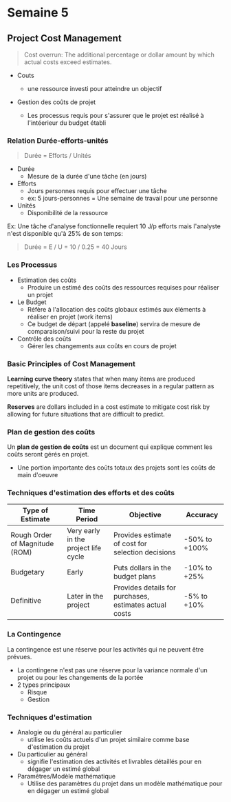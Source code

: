 # Semaine 5

## Project Cost Management

> Cost overrun: The additional percentage or dollar amount by which actual costs exceed estimates.

+ Couts
    + une ressource investi pour atteindre un objectif

+ Gestion des coûts de projet
    + Les processus requis pour s'assurer que le projet est réalisé à l'intéerieur du budget établi

### Relation Durée-efforts-unités

> Durée = Efforts / Unités

+ Durée
    + Mesure de la durée d'une tâche (en jours)
+ Efforts
    + Jours personnes requis pour effectuer une tâche
    + ex: 5 jours-personnes = Une semaine de travail pour une personne
+ Unités
    + Disponibilité de la ressource

Ex: Une tâche d'analyse fonctionnelle requiert 10 J/p efforts mais l'analyste n'est disponible qu'à 25% de son temps:
> Durée = E / U = 10 / 0.25 = 40 Jours

### Les Processus

+ Estimation des coûts
    + Produire un estimé des coûts des ressources requises pour réaliser un projet
+ Le Budget
    + Réfère à l'allocation des coûts globaux estimés aux éléments à réaliser en projet (work items)
    + Ce budget de départ (appelé **baseline**) servira de mesure de comparaison/suivi pour la reste du projet
+ Contrôle des coûts
    + Gérer les changements aux coûts en cours de projet

### Basic Principles of Cost Management

**Learning curve theory** states that when many items are produced repetitively, the unit cost of those items decreases in a regular pattern as more units are produced.

**Reserves** are dollars included in a cost estimate to mitigate cost risk by allowing for future situations that are difficult to predict.

### Plan de gestion des coûts 

Un **plan de gestion de coûts** est un document qui explique comment les coûts seront gérés en projet.

+ Une portion importante des coûts totaux des projets sont les coûts de main d'oeuvre

### Techniques d'estimation des efforts et des coûts

Type of Estimate | Time Period | Objective | Accuracy
---|---|---|---
Rough Order of Magnitude (ROM) | Very early in the project life cycle | Provides estimate of cost for selection decisions | -50% to +100%
Budgetary | Early | Puts dollars in the budget plans | -10% to +25%
Definitive | Later in the project | Provides details for purchases, estimates actual costs | -5% to +10%

### La Contingence

La contingence est une réserve pour les activités qui ne peuvent être prévues.
+ La contingene n'est pas une réserve pour la variance normale d'un projet ou pour les changements de la portée
+ 2 types principaux
    + Risque
    + Gestion

### Techniques d'estimation

+ Analogie ou du général au particulier
    + utilise les coûts actuels d'un projet similaire comme base d'estimation du projet
+ Du particulier au général
    + signifie l'estimation des activités et livrables détaillés pour en dégager un estimé global
+ Paramêtres/Modèle mathématique
    + Utilise des paramètres du projet dans un modèle mathématique pour en dégager un estimé global

